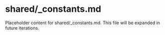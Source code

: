 # shared/_constants.md

Placeholder content for shared/_constants.md. This file will be expanded in future iterations.